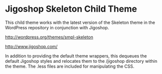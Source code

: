 Jigoshop Skeleton Child Theme
============================

This child theme works with the latest version of the Skeleton theme in the WordPress repository in conjunction with Jigoshop.

http://wordpress.org/themes/smpl-skeleton

http://www.jigoshop.com/

In addition to providing the default theme wrappers, this dequeues the default Jigoshop styles and relocates them to the /jigoshop directory within the theme. The .less files are included for manipulating the CSS.